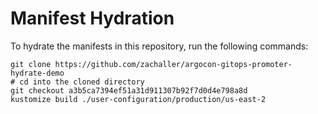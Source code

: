 # Manifest Hydration

To hydrate the manifests in this repository, run the following commands:

```shell
git clone https://github.com/zachaller/argocon-gitops-promoter-hydrate-demo
# cd into the cloned directory
git checkout a3b5ca7394ef51a31d911307b92f7d0d4e798a8d
kustomize build ./user-configuration/production/us-east-2
```
